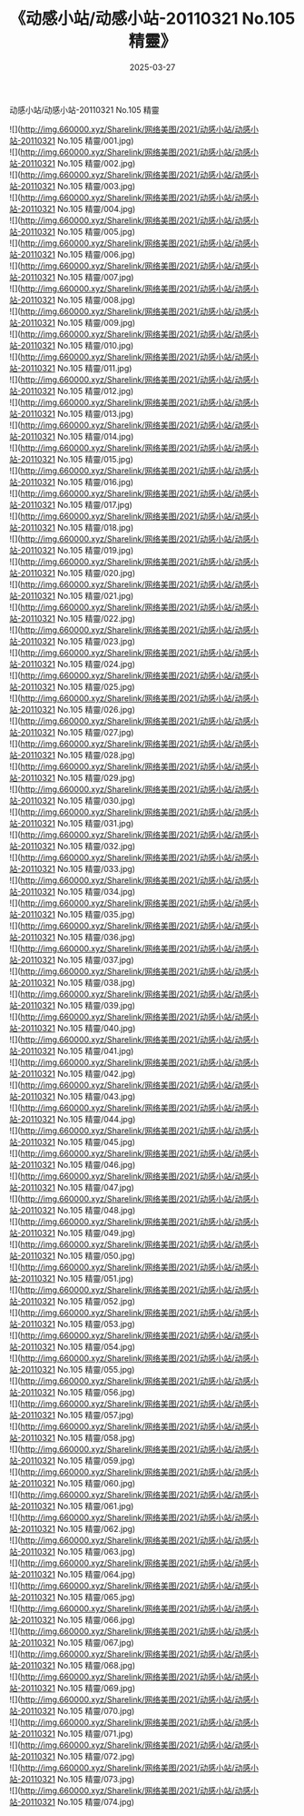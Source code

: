 ﻿---
layout: post
title:  《动感小站/动感小站-20110321 No.105 精靈》
date:   2025-03-27
img: http://img.660000.xyz/Sharelink/网络美图/2021/动感小站/动感小站-20110321 No.105 精靈/000.jpg
categories: [美女, 清纯, 唯美]
---

动感小站/动感小站-20110321 No.105 精靈

 ![](http://img.660000.xyz/Sharelink/网络美图/2021/动感小站/动感小站-20110321 No.105 精靈/001.jpg) <br>![](http://img.660000.xyz/Sharelink/网络美图/2021/动感小站/动感小站-20110321 No.105 精靈/002.jpg) <br>![](http://img.660000.xyz/Sharelink/网络美图/2021/动感小站/动感小站-20110321 No.105 精靈/003.jpg) <br>![](http://img.660000.xyz/Sharelink/网络美图/2021/动感小站/动感小站-20110321 No.105 精靈/004.jpg) <br>![](http://img.660000.xyz/Sharelink/网络美图/2021/动感小站/动感小站-20110321 No.105 精靈/005.jpg) <br>![](http://img.660000.xyz/Sharelink/网络美图/2021/动感小站/动感小站-20110321 No.105 精靈/006.jpg) <br>![](http://img.660000.xyz/Sharelink/网络美图/2021/动感小站/动感小站-20110321 No.105 精靈/007.jpg) <br>![](http://img.660000.xyz/Sharelink/网络美图/2021/动感小站/动感小站-20110321 No.105 精靈/008.jpg) <br>![](http://img.660000.xyz/Sharelink/网络美图/2021/动感小站/动感小站-20110321 No.105 精靈/009.jpg) <br>![](http://img.660000.xyz/Sharelink/网络美图/2021/动感小站/动感小站-20110321 No.105 精靈/010.jpg) <br>![](http://img.660000.xyz/Sharelink/网络美图/2021/动感小站/动感小站-20110321 No.105 精靈/011.jpg) <br>![](http://img.660000.xyz/Sharelink/网络美图/2021/动感小站/动感小站-20110321 No.105 精靈/012.jpg) <br>![](http://img.660000.xyz/Sharelink/网络美图/2021/动感小站/动感小站-20110321 No.105 精靈/013.jpg) <br>![](http://img.660000.xyz/Sharelink/网络美图/2021/动感小站/动感小站-20110321 No.105 精靈/014.jpg) <br>![](http://img.660000.xyz/Sharelink/网络美图/2021/动感小站/动感小站-20110321 No.105 精靈/015.jpg) <br>![](http://img.660000.xyz/Sharelink/网络美图/2021/动感小站/动感小站-20110321 No.105 精靈/016.jpg) <br>![](http://img.660000.xyz/Sharelink/网络美图/2021/动感小站/动感小站-20110321 No.105 精靈/017.jpg) <br>![](http://img.660000.xyz/Sharelink/网络美图/2021/动感小站/动感小站-20110321 No.105 精靈/018.jpg) <br>![](http://img.660000.xyz/Sharelink/网络美图/2021/动感小站/动感小站-20110321 No.105 精靈/019.jpg) <br>![](http://img.660000.xyz/Sharelink/网络美图/2021/动感小站/动感小站-20110321 No.105 精靈/020.jpg) <br>![](http://img.660000.xyz/Sharelink/网络美图/2021/动感小站/动感小站-20110321 No.105 精靈/021.jpg) <br>![](http://img.660000.xyz/Sharelink/网络美图/2021/动感小站/动感小站-20110321 No.105 精靈/022.jpg) <br>![](http://img.660000.xyz/Sharelink/网络美图/2021/动感小站/动感小站-20110321 No.105 精靈/023.jpg) <br>![](http://img.660000.xyz/Sharelink/网络美图/2021/动感小站/动感小站-20110321 No.105 精靈/024.jpg) <br>![](http://img.660000.xyz/Sharelink/网络美图/2021/动感小站/动感小站-20110321 No.105 精靈/025.jpg) <br>![](http://img.660000.xyz/Sharelink/网络美图/2021/动感小站/动感小站-20110321 No.105 精靈/026.jpg) <br>![](http://img.660000.xyz/Sharelink/网络美图/2021/动感小站/动感小站-20110321 No.105 精靈/027.jpg) <br>![](http://img.660000.xyz/Sharelink/网络美图/2021/动感小站/动感小站-20110321 No.105 精靈/028.jpg) <br>![](http://img.660000.xyz/Sharelink/网络美图/2021/动感小站/动感小站-20110321 No.105 精靈/029.jpg) <br>![](http://img.660000.xyz/Sharelink/网络美图/2021/动感小站/动感小站-20110321 No.105 精靈/030.jpg) <br>![](http://img.660000.xyz/Sharelink/网络美图/2021/动感小站/动感小站-20110321 No.105 精靈/031.jpg) <br>![](http://img.660000.xyz/Sharelink/网络美图/2021/动感小站/动感小站-20110321 No.105 精靈/032.jpg) <br>![](http://img.660000.xyz/Sharelink/网络美图/2021/动感小站/动感小站-20110321 No.105 精靈/033.jpg) <br>![](http://img.660000.xyz/Sharelink/网络美图/2021/动感小站/动感小站-20110321 No.105 精靈/034.jpg) <br>![](http://img.660000.xyz/Sharelink/网络美图/2021/动感小站/动感小站-20110321 No.105 精靈/035.jpg) <br>![](http://img.660000.xyz/Sharelink/网络美图/2021/动感小站/动感小站-20110321 No.105 精靈/036.jpg) <br>![](http://img.660000.xyz/Sharelink/网络美图/2021/动感小站/动感小站-20110321 No.105 精靈/037.jpg) <br>![](http://img.660000.xyz/Sharelink/网络美图/2021/动感小站/动感小站-20110321 No.105 精靈/038.jpg) <br>![](http://img.660000.xyz/Sharelink/网络美图/2021/动感小站/动感小站-20110321 No.105 精靈/039.jpg) <br>![](http://img.660000.xyz/Sharelink/网络美图/2021/动感小站/动感小站-20110321 No.105 精靈/040.jpg) <br>![](http://img.660000.xyz/Sharelink/网络美图/2021/动感小站/动感小站-20110321 No.105 精靈/041.jpg) <br>![](http://img.660000.xyz/Sharelink/网络美图/2021/动感小站/动感小站-20110321 No.105 精靈/042.jpg) <br>![](http://img.660000.xyz/Sharelink/网络美图/2021/动感小站/动感小站-20110321 No.105 精靈/043.jpg) <br>![](http://img.660000.xyz/Sharelink/网络美图/2021/动感小站/动感小站-20110321 No.105 精靈/044.jpg) <br>![](http://img.660000.xyz/Sharelink/网络美图/2021/动感小站/动感小站-20110321 No.105 精靈/045.jpg) <br>![](http://img.660000.xyz/Sharelink/网络美图/2021/动感小站/动感小站-20110321 No.105 精靈/046.jpg) <br>![](http://img.660000.xyz/Sharelink/网络美图/2021/动感小站/动感小站-20110321 No.105 精靈/047.jpg) <br>![](http://img.660000.xyz/Sharelink/网络美图/2021/动感小站/动感小站-20110321 No.105 精靈/048.jpg) <br>![](http://img.660000.xyz/Sharelink/网络美图/2021/动感小站/动感小站-20110321 No.105 精靈/049.jpg) <br>![](http://img.660000.xyz/Sharelink/网络美图/2021/动感小站/动感小站-20110321 No.105 精靈/050.jpg) <br>![](http://img.660000.xyz/Sharelink/网络美图/2021/动感小站/动感小站-20110321 No.105 精靈/051.jpg) <br>![](http://img.660000.xyz/Sharelink/网络美图/2021/动感小站/动感小站-20110321 No.105 精靈/052.jpg) <br>![](http://img.660000.xyz/Sharelink/网络美图/2021/动感小站/动感小站-20110321 No.105 精靈/053.jpg) <br>![](http://img.660000.xyz/Sharelink/网络美图/2021/动感小站/动感小站-20110321 No.105 精靈/054.jpg) <br>![](http://img.660000.xyz/Sharelink/网络美图/2021/动感小站/动感小站-20110321 No.105 精靈/055.jpg) <br>![](http://img.660000.xyz/Sharelink/网络美图/2021/动感小站/动感小站-20110321 No.105 精靈/056.jpg) <br>![](http://img.660000.xyz/Sharelink/网络美图/2021/动感小站/动感小站-20110321 No.105 精靈/057.jpg) <br>![](http://img.660000.xyz/Sharelink/网络美图/2021/动感小站/动感小站-20110321 No.105 精靈/058.jpg) <br>![](http://img.660000.xyz/Sharelink/网络美图/2021/动感小站/动感小站-20110321 No.105 精靈/059.jpg) <br>![](http://img.660000.xyz/Sharelink/网络美图/2021/动感小站/动感小站-20110321 No.105 精靈/060.jpg) <br>![](http://img.660000.xyz/Sharelink/网络美图/2021/动感小站/动感小站-20110321 No.105 精靈/061.jpg) <br>![](http://img.660000.xyz/Sharelink/网络美图/2021/动感小站/动感小站-20110321 No.105 精靈/062.jpg) <br>![](http://img.660000.xyz/Sharelink/网络美图/2021/动感小站/动感小站-20110321 No.105 精靈/063.jpg) <br>![](http://img.660000.xyz/Sharelink/网络美图/2021/动感小站/动感小站-20110321 No.105 精靈/064.jpg) <br>![](http://img.660000.xyz/Sharelink/网络美图/2021/动感小站/动感小站-20110321 No.105 精靈/065.jpg) <br>![](http://img.660000.xyz/Sharelink/网络美图/2021/动感小站/动感小站-20110321 No.105 精靈/066.jpg) <br>![](http://img.660000.xyz/Sharelink/网络美图/2021/动感小站/动感小站-20110321 No.105 精靈/067.jpg) <br>![](http://img.660000.xyz/Sharelink/网络美图/2021/动感小站/动感小站-20110321 No.105 精靈/068.jpg) <br>![](http://img.660000.xyz/Sharelink/网络美图/2021/动感小站/动感小站-20110321 No.105 精靈/069.jpg) <br>![](http://img.660000.xyz/Sharelink/网络美图/2021/动感小站/动感小站-20110321 No.105 精靈/070.jpg) <br>![](http://img.660000.xyz/Sharelink/网络美图/2021/动感小站/动感小站-20110321 No.105 精靈/071.jpg) <br>![](http://img.660000.xyz/Sharelink/网络美图/2021/动感小站/动感小站-20110321 No.105 精靈/072.jpg) <br>![](http://img.660000.xyz/Sharelink/网络美图/2021/动感小站/动感小站-20110321 No.105 精靈/073.jpg) <br>![](http://img.660000.xyz/Sharelink/网络美图/2021/动感小站/动感小站-20110321 No.105 精靈/074.jpg) <br>